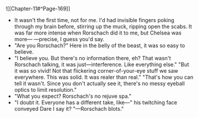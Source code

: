 ![[Chapter-11#^Page-169]]
* It wasn't the first time, not for me. I'd had invisible fingers poking through my brain before, stirring up the muck, ripping open the scabs. It was far more intense when Rorschach did it to me, but Chelsea was more— —precise, I guess you'd say.
* "Are you Rorschach?" Here in the belly of the beast, it was so easy to believe.
* "I believe you. But there's no information there, eh? That wasn't Rorschach talking, it was just—interference. Like everything else." "But it was so vivid! Not that flickering corner-of-your-eye stuff we saw everywhere. This was solid. It was realer than real." "That's how you can tell it wasn't. Since you don't actually see it, there's no messy eyeball optics to limit resolution."
* "What you expect? Rorschach's no rejuve spa."
* "I doubt it. Everyone has a different take, like—" his twitching face conveyed Dare I say it?
"—Rorschach blots."